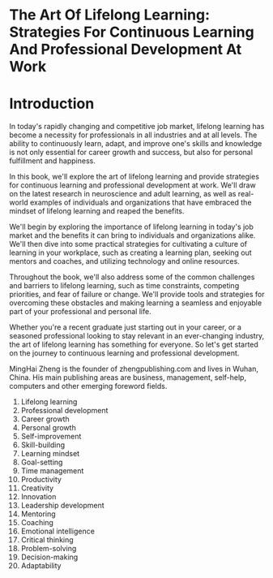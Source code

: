# The Art Of Lifelong Learning: Strategies For Continuous Learning And Professional Development At Work

# Introduction

In today's rapidly changing and competitive job market, lifelong learning has become a necessity for professionals in all industries and at all levels. The ability to continuously learn, adapt, and improve one's skills and knowledge is not only essential for career growth and success, but also for personal fulfillment and happiness.

In this book, we'll explore the art of lifelong learning and provide strategies for continuous learning and professional development at work. We'll draw on the latest research in neuroscience and adult learning, as well as real-world examples of individuals and organizations that have embraced the mindset of lifelong learning and reaped the benefits.

We'll begin by exploring the importance of lifelong learning in today's job market and the benefits it can bring to individuals and organizations alike. We'll then dive into some practical strategies for cultivating a culture of learning in your workplace, such as creating a learning plan, seeking out mentors and coaches, and utilizing technology and online resources.

Throughout the book, we'll also address some of the common challenges and barriers to lifelong learning, such as time constraints, competing priorities, and fear of failure or change. We'll provide tools and strategies for overcoming these obstacles and making learning a seamless and enjoyable part of your professional and personal life.

Whether you're a recent graduate just starting out in your career, or a seasoned professional looking to stay relevant in an ever-changing industry, the art of lifelong learning has something for everyone. So let's get started on the journey to continuous learning and professional development.

MingHai Zheng is the founder of zhengpublishing.com and lives in Wuhan, China. His main publishing areas are business, management, self-help, computers and other emerging foreword fields.



1. Lifelong learning
2. Professional development
3. Career growth
4. Personal growth
5. Self-improvement
6. Skill-building
7. Learning mindset
8. Goal-setting
9. Time management
10. Productivity
11. Creativity
12. Innovation
13. Leadership development
14. Mentoring
15. Coaching
16. Emotional intelligence
17. Critical thinking
18. Problem-solving
19. Decision-making
20. Adaptability

